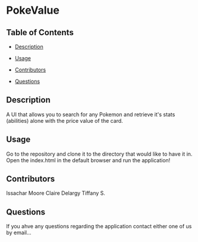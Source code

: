 # PokeValue

## Table of Contents

* [Description](#description)

* [Usage](#usage)

* [Contributors](#contributors)

* [Questions](#questions)

## Description

A UI that allows you to search for any Pokemon and retrieve it's stats (abilities) alone with the price value of the card.

## Usage

Go to the repository and clone it to the directory that would like to have it in. Open the index.html in the default browser and run the application!

## Contributors

Issachar Moore
Claire Delargy
Tiffany S.

## Questions

If you ahve any questions regarding the application contact either one of us by email...



